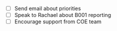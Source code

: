 - [ ]  Send email about priorities
- [ ] Speak to Rachael about B001 reporting
- [ ] Encourage support from COE team